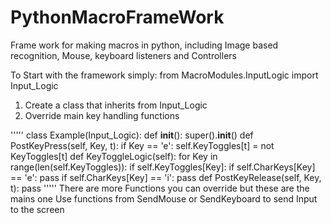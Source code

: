 # PythonMacroFrameWork
Frame work for making macros in python, including Image based recognition, Mouse, keyboard listeners and Controllers



To Start with the framework simply:
from MacroModules.InputLogic import Input_Logic


1. Create a class that inherits from Input_Logic
2. Override main key handling functions

'''''
class Example(Input_Logic):
		def __init__():
			super().__init__()
		def PostKeyPress(self, Key, t):
			if Key == 'e':
				self.KeyToggles[t] = not KeyToggles[t]
		def KeyToggleLogic(self):
			for Key in range(len(self.KeyToggles)):
			if self.KeyToggles[Key]:
				if self.CharKeys[Key] == 'e':
					pass
				if self.CharKeys[Key] == 'i':
					pass
		def PostKeyRelease(self, Key, t):
			pass
'''''
There are more Functions you can override but these are the mains one
Use functions from SendMouse or SendKeyboard to send Input to the screen
